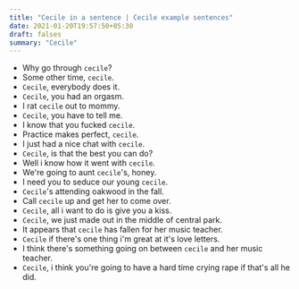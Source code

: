 ```yaml
---
title: "Cecile in a sentence | Cecile example sentences"
date: 2021-01-20T19:57:50+05:30
draft: falses
summary: "Cecile"
---
```

- Why go through `cecile`?
- Some other time, `cecile`.
- `Cecile`, everybody does it.
- `Cecile`, you had an orgasm.
- I rat `cecile` out to mommy.
- `Cecile`, you have to tell me.
- I know that you fucked `cecile`.
- Practice makes perfect, `cecile`.
- I just had a nice chat with `cecile`.
- `Cecile`, is that the best you can do?
- Well i know how it went with `cecile`.
- We're going to aunt `cecile`'s, honey.
- I need you to seduce our young `cecile`.
- `Cecile`'s attending oakwood in the fall.
- Call `cecile` up and get her to come over.
- `Cecile`, all i want to do is give you a kiss.
- `Cecile`, we just made out in the middle of central park.
- It appears that `cecile` has fallen for her music teacher.
- `Cecile` if there's one thing i'm great at it's love letters.
- I think there's something going on between `cecile` and her music teacher.
- `Cecile`, i think you're going to have a hard time crying rape if that's all he did.
                 
